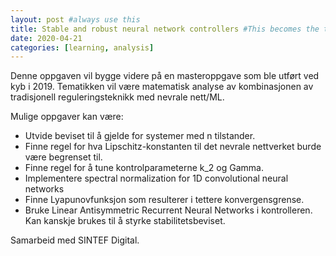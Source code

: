 ```yaml
---
layout: post #always use this
title: Stable and robust neural network controllers #This becomes the title of the page
date: 2020-04-21
categories: [learning, analysis]
---
```

Denne oppgaven vil bygge videre på en masteroppgave som ble utført ved kyb i 2019. Tematikken vil være matematisk analyse av kombinasjonen av tradisjonell reguleringsteknikk med nevrale nett/ML. 

Mulige oppgaver kan være:

- Utvide beviset til å gjelde for systemer med n tilstander.
- Finne regel for hva Lipschitz-konstanten til det nevrale nettverket burde være begrenset til.
- Finne regel for å tune kontrolparameterne k_2 og Gamma.
- Implementere spectral normalization for 1D convolutional neural networks
- Finne Lyapunovfunksjon som resulterer i tettere konvergensgrense.
- Bruke Linear Antisymmetric Recurrent Neural Networks i kontrolleren. Kan kanskje brukes til å styrke stabilitetsbeviset.


Samarbeid med SINTEF Digital. 


